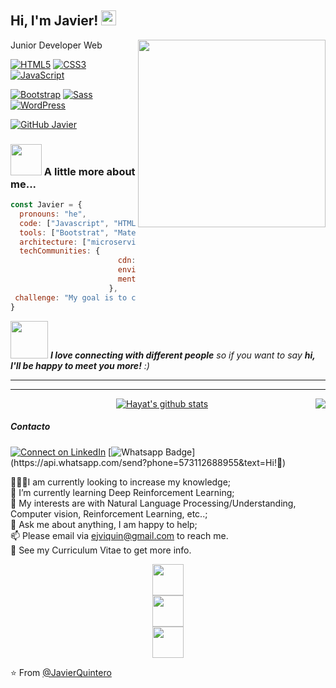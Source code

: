 <h2> Hi, I'm Javier! <img src="https://github.com/TheDudeThatCode/TheDudeThatCode/blob/master/Assets/Earth.gif" width="24px"></h2>
<img align='right' src="https://i.pinimg.com/originals/e4/26/70/e426702edf874b181aced1e2fa5c6cde.gif" width='300'>Junior Developer Web
</em></p>


[![HTML5](https://img.shields.io/badge/-HTML5-%23E44D27?style=flat-square&logo=html5&logoColor=ffffff&link=https://github.com/JavierQuintero)](https://github.com/JavierQuintero)
[![CSS3](https://img.shields.io/badge/-CSS3-%231572B6?style=flat-square&logo=css3&link=https://github.com/JavierQuintero)](https://github.com/JavierQuintero)
[![JavaScript](https://img.shields.io/badge/-JavaScript-black?style=flat-square&logo=javascript&link=https://github.com/JavierQuintero)](https://github.com/JavierQuintero)

[![Bootstrap](https://img.shields.io/badge/-Bootstrap-563D7C?style=flat&logo=bootstrap&link=https://github.com/JavierQuintero)](https://github.com/JavierQuintero) 
[![Sass](https://img.shields.io/badge/-Sass-%23CC6699?style=flat-square&logo=sass&logoColor=ffffff&link=https://github.com/JavierQuintero)](https://github.com/JavierQuintero)
[![WordPress](https://img.shields.io/badge/-WordPress-blue?style=flat&logo=wordpress&link=https://github.com/JavierQuintero)](https://github.com/JavierQuintero) 

[![GitHub Javier](https://img.shields.io/github/followers/JavierQuintero?label=follow&style=social)](https://github.com/JavierQuintero)

### <img src="https://media.giphy.com/media/mGcNjsfWAjY5AEZNw6/giphy.gif" width="50"> A little more about me...  

```javascript
const Javier = {
  pronouns: "he",
  code: ["Javascript", "HTML", "CSS"],
  tools: ["Bootstrat", "Materialize", "Foundation Zurb"],
  architecture: ["microservices", "event-driven", "design system pattern"],
  techCommunities: {
                        cdn: "npm",
                        environment: "node",
                        mentor: "Empiricism"
                      },
 challenge: "My goal is to change jobsand always improve... "
}
```

<img src="https://media.giphy.com/media/LnQjpWaON8nhr21vNW/giphy.gif" width="60"> <em><b>I love connecting with different people</b> so if you want to say <b>hi, I'll be happy to meet you more!</b> :)</em>

---
<hr/>

<div align="center">


[![Hayat's github stats](https://github-readme-stats.vercel.app/api?username=JavierQuintero&theme=tokyonight&show_icons=true)](https://github.com/JavierQuintero/github-readme-stats)
<a href="https://github.com/JavierQuintero">
  <img align="right" src="https://github-readme-stats.vercel.app/api/top-langs/?username=JavierQuintero&theme=radical" />
</a>
</div>

##### Contacto

[![Connect on LinkedIn](https://img.shields.io/badge/--linkedin?label=LinkedIn&logo=LinkedIn&style=social)](https://www.linkedin.com/in/javier-quintero-216399181)
[![Whatsapp Badge](https://img.shields.io/badge/-Whatsapp-4CA143?style=flat-square&labelColor=4CA143&logo=whatsapp&logoColor=white&link=https://api.whatsapp.com/send?phone=573112688955&text=Olá!)](https://api.whatsapp.com/send?phone=573112688955&text=Hi!🖖)

👨🏽‍💻I am currently looking to increase my knowledge;</br>
🌱 I’m currently learning Deep Reinforcement Learning;</br>
🤔 My interests are with Natural Language Processing/Understanding, Computer vision, Reinforcement Learning, etc..;</br>
💬 Ask me about anything, I am happy to help;</br>
📫 Please email via ejviquin@gmail.com to reach me.</br>
📝 See my Curriculum Vitae to get more info.</br>
<div style="display:grid; justify-content:space-around; width:100%;">  
  <code><a href="https://www.javascript.com/" target="_blank"><img height="50" src="https://www.vectorlogo.zone/logos/javascript/javascript-ar21.svg"></a></code>
  <code><a href="https://git-scm.com//" target="_blank"><img height="50" src="https://www.vectorlogo.zone/logos/git-scm/git-scm-ar21.svg"></a></code>
  <code><a href="https://cloud.google.com/" target="_blank"><img height="50" src="https://www.vectorlogo.zone/logos/google_cloud/google_cloud-ar21.svg"></a></code>
</div>



⭐️ From [@JavierQuintero](https://github.com/JavierQuintero)
